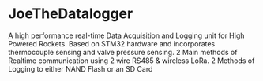 # JoeTheDatalogger
A high performance real-time Data Acquisition and Logging unit for High Powered Rockets. Based on STM32 hardware and incorporates thermocouple sensing and valve pressure sensing. 2 Main methods of Realtime communication using 2 wire RS485 &amp; wireless LoRa. 2 Methods of Logging to either NAND Flash or an SD Card
